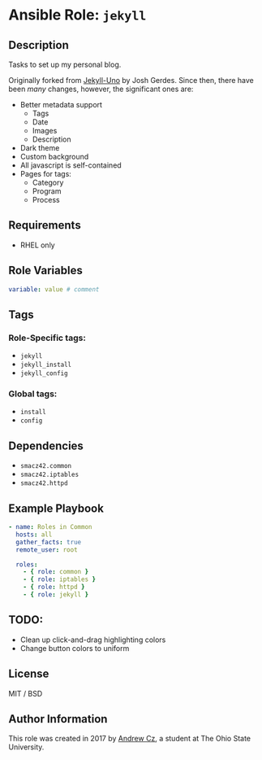 # Ansible Role: `jekyll`

## Description

Tasks to set up my personal blog.

Originally forked from [Jekyll-Uno](https://github.com/joshgerdes/jekyll-uno) by Josh Gerdes. Since then, there have been _many_ changes, however, the significant ones are:

* Better metadata support
    * Tags
    * Date
    * Images
    * Description
* Dark theme
* Custom background
* All javascript is self-contained
* Pages for tags:
    * Category
    * Program
    * Process

## Requirements

* RHEL only

## Role Variables

```yaml
variable: value # comment
```

## Tags

### Role-Specific tags:

* `jekyll`
* `jekyll_install`
* `jekyll_config`

### Global tags:

* `install`
* `config`

## Dependencies

* `smacz42.common`
* `smacz42.iptables`
* `smacz42.httpd`

## Example Playbook

```yaml
- name: Roles in Common
  hosts: all
  gather_facts: true
  remote_user: root

  roles:
    - { role: common }
    - { role: iptables }
    - { role: httpd }
    - { role: jekyll }
```

## TODO:

* Clean up click-and-drag highlighting colors
* Change button colors to uniform

## License

MIT / BSD

## Author Information

This role was created in 2017 by [Andrew Cz](https://andrewcz.com), a student at The Ohio State University.
